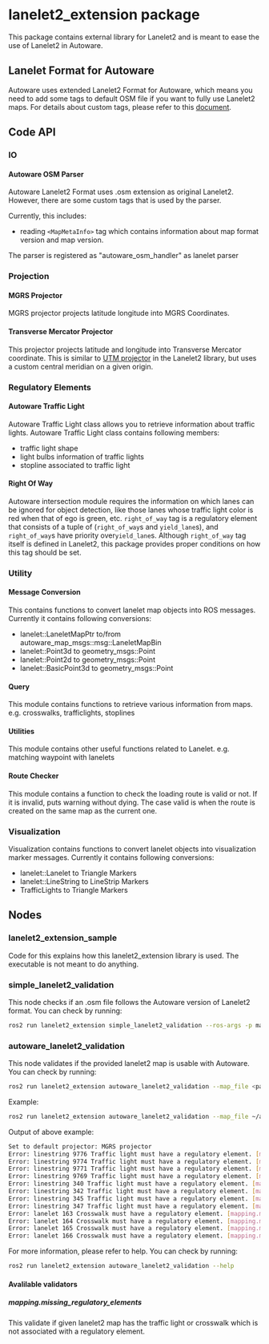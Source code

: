 # lanelet2_extension package

This package contains external library for Lanelet2 and is meant to ease the use of Lanelet2 in Autoware.

## Lanelet Format for Autoware

Autoware uses extended Lanelet2 Format for Autoware, which means you need to add some tags to default OSM file if you want to fully use Lanelet2 maps. For details about custom tags, please refer to this [document](./docs/lanelet2_format_extension.md).

## Code API

### IO

#### Autoware OSM Parser

Autoware Lanelet2 Format uses .osm extension as original Lanelet2.
However, there are some custom tags that is used by the parser.

Currently, this includes:

- reading `<MapMetaInfo>` tag which contains information about map format version and map version.

The parser is registered as "autoware_osm_handler" as lanelet parser

### Projection

#### MGRS Projector

MGRS projector projects latitude longitude into MGRS Coordinates.

#### Transverse Mercator Projector

This projector projects latitude and longitude into Transverse Mercator coordinate.
This is similar to [UTM projector](https://github.com/fzi-forschungszentrum-informatik/Lanelet2/blob/master/lanelet2_projection/src/UTM.cpp) in the Lanelet2 library, but uses a custom central meridian on a given origin.

### Regulatory Elements

#### Autoware Traffic Light

Autoware Traffic Light class allows you to retrieve information about traffic lights.
Autoware Traffic Light class contains following members:

- traffic light shape
- light bulbs information of traffic lights
- stopline associated to traffic light

#### Right Of Way

Autoware intersection module requires the information on which lanes can be ignored for object detection, like those lanes whose traffic light color is red when that of ego is green, etc. `right_of_way` tag is a regulatory element that consists of a tuple of (`right_of_way`s and `yield_lane`s), and `right_of_way`s have priority over`yield_lane`s. Although `right_of_way` tag itself is defined in Lanelet2, this package provides proper conditions on how this tag should be set.

### Utility

#### Message Conversion

This contains functions to convert lanelet map objects into ROS messages.
Currently it contains following conversions:

- lanelet::LaneletMapPtr to/from autoware_map_msgs::msg::LaneletMapBin
- lanelet::Point3d to geometry_msgs::Point
- lanelet::Point2d to geometry_msgs::Point
- lanelet::BasicPoint3d to geometry_msgs::Point

#### Query

This module contains functions to retrieve various information from maps.
e.g. crosswalks, trafficlights, stoplines

#### Utilities

This module contains other useful functions related to Lanelet.
e.g. matching waypoint with lanelets

#### Route Checker

This module contains a function to check the loading route is valid or not.
If it is invalid, puts warning without dying.
The case valid is when the route is created on the same map as the current one.

### Visualization

Visualization contains functions to convert lanelet objects into visualization marker messages.
Currently it contains following conversions:

- lanelet::Lanelet to Triangle Markers
- lanelet::LineString to LineStrip Markers
- TrafficLights to Triangle Markers

## Nodes

### lanelet2_extension_sample

Code for this explains how this lanelet2_extension library is used.
The executable is not meant to do anything.

### simple_lanelet2_validation

This node checks if an .osm file follows the Autoware version of Lanelet2 format.
You can check by running:

```sh
ros2 run lanelet2_extension simple_lanelet2_validation --ros-args -p map_file:=<path/to/map.osm>
```

### autoware_lanelet2_validation

This node validates if the provided lanelet2 map is usable with Autoware.
You can check by running:

```sh
ros2 run lanelet2_extension autoware_lanelet2_validation --map_file <path/to/map.osm> --validator <validator name>
```

Example:

```sh
ros2 run lanelet2_extension autoware_lanelet2_validation --map_file ~/autoware_map/sample-map-planning/lanelet2_map.osm --validator mapping.missing_regulatory_elements
```

Output of above example:

```sh
Set to default projector: MGRS projector
Error: linestring 9776 Traffic light must have a regulatory element. [mapping.missing_regulatory_elements]
Error: linestring 9774 Traffic light must have a regulatory element. [mapping.missing_regulatory_elements]
Error: linestring 9771 Traffic light must have a regulatory element. [mapping.missing_regulatory_elements]
Error: linestring 9769 Traffic light must have a regulatory element. [mapping.missing_regulatory_elements]
Error: linestring 340 Traffic light must have a regulatory element. [mapping.missing_regulatory_elements]
Error: linestring 342 Traffic light must have a regulatory element. [mapping.missing_regulatory_elements]
Error: linestring 345 Traffic light must have a regulatory element. [mapping.missing_regulatory_elements]
Error: linestring 347 Traffic light must have a regulatory element. [mapping.missing_regulatory_elements]
Error: lanelet 163 Crosswalk must have a regulatory element. [mapping.missing_regulatory_elements]
Error: lanelet 164 Crosswalk must have a regulatory element. [mapping.missing_regulatory_elements]
Error: lanelet 165 Crosswalk must have a regulatory element. [mapping.missing_regulatory_elements]
Error: lanelet 166 Crosswalk must have a regulatory element. [mapping.missing_regulatory_elements]
```

For more information, please refer to help. You can check by running:

```sh
ros2 run lanelet2_extension autoware_lanelet2_validation --help
```

#### Avalilable validators

##### mapping.missing_regulatory_elements

This validate if given lanelet2 map has the traffic light or crosswalk which is not associated with a regulatory element.
